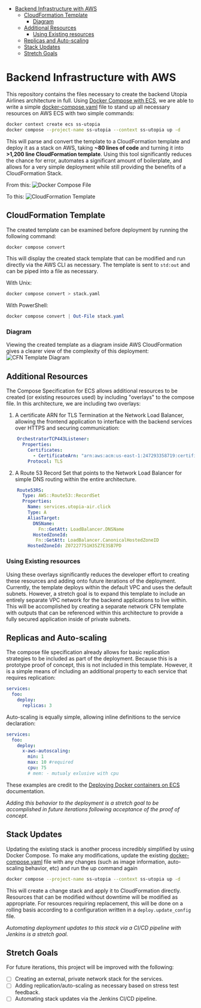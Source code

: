 <!-- @import "[TOC]" {cmd="toc" depthFrom=1 depthTo=6 orderedList=false} -->

<!-- code_chunk_output -->

- [Backend Infrastructure with AWS](#backend-infrastructure-with-aws)
  - [CloudFormation Template](#cloudformation-template)
    - [Diagram](#diagram)
  - [Additional Resources](#additional-resources)
    - [Using Existing resources](#using-existing-resources)
  - [Replicas and Auto-scaling](#replicas-and-auto-scaling)
  - [Stack Updates](#stack-updates)
  - [Stretch Goals](#stretch-goals)

<!-- /code_chunk_output -->


# Backend Infrastructure with AWS

This repository contains the files necessary to create the backend Utopia Airlines architecture in full. Using [Docker Compose  with ECS](https://docs.docker.com/cloud/ecs-integration/), we are able to write a simple [docker-compose.yaml](./docker-compose.yaml) file to stand up all necessary resources on AWS ECS with two simple commands:

```sh
docker context create ecs ss-utopia
docker compose --project-name ss-utopia --context ss-utopia up -d
```

This will parse and convert the template to a CloudFormation template and deploy it as a stack on AWS, taking __~80 lines of code__ and turning it into __>1,200 line CloudFormation template__. Using this tool significantly reduces the chance for error, automates a significant amount of boilerplate, and allows for a very simple deployment while still providing the benefits of a CloudFormation Stack.

From this:
![Docker Compose File](./media/compose-file.png)

To this:
![CloudFormation Template](./media/cfn-template.gif)

## CloudFormation Template
The created template can be examined before deployment by running the following command:

```sh
docker compose convert
```

This will display the created stack template that can be modified and run directly via the AWS CLI as necessary. The template is sent to `std:out` and can be piped into a file as necessary.

With Unix:
```sh
docker compose convert > stack.yaml
```

With PowerShell:
```powershell
docker compose convert | Out-File stack.yaml
```

### Diagram
Viewing the created template as a diagram inside AWS CloudFormation gives a clearer view of the complexity of this deployment:
![CFN Template Diagram](./media/template-diagram.png)

## Additional Resources
The Compose Specification for ECS allows additional resources to be created (or existing resources used) by including "overlays" to the compose file. In this architecture, we are including two overlays:

1. A certificate ARN for TLS Termination at the Network Load Balancer, allowing the frontend application to interface with the backend services over HTTPS and securing communication:

```yaml
    OrchestratorTCP443Listener:
      Properties:
        Certificates:
          - CertificateArn: "arn:aws:acm:us-east-1:247293358719:certificate/e82de04a-b93c-4ebf-a9e2-420805d1633d"
        Protocol: TLS
```

2. A Route 53 Record Set that points to the Network Load Balancer for simple DNS routing within the entire architecture.

```yaml
    Route53RS:
      Type: AWS::Route53::RecordSet
      Properties:
        Name: services.utopia-air.click
        Type: A
        AliasTarget:
          DNSName:
            Fn::GetAtt: LoadBalancer.DNSName
          HostedZoneId:
           Fn::GetAtt: LoadBalancer.CanonicalHostedZoneID
        HostedZoneId: Z07227751H35Z7E3SB7PD
```

### Using Existing resources
Using these overlays significantly reduces the developer effort to creating these resources and adding onto future iterations of the deployment. Currently, the template deploys within the default VPC and uses the default subnets. However, a stretch goal is to expand this template to include an entirely separate VPC network for the backend applications to live within. This will be accomplished by creating a separate network CFN template with outputs that can be referenced within this architecture to provide a fully secured application inside of private subnets.

## Replicas and Auto-scaling
The compose file specification already allows for basic replication strategies to be included as part of the deployment. Because this is a prototype proof of concept, this is not included in this template. However, it is a simple means of including an additional property to each service that requires replication:
```yaml
services:
  foo:
    deploy:
      replicas: 3
```

Auto-scaling is equally simple, allowing inline definitions to the service declaration:

```yaml
services:
  foo:
    deploy:
      x-aws-autoscaling:
        min: 1
        max: 10 #required
        cpu: 75
        # mem: - mutualy exlusive with cpu
```

These examples are credit to the [Deploying Docker containers on ECS](https://docs.docker.com/cloud/ecs-integration/#auto-scaling) documentation.

_Adding this behavior to the deployment is a stretch goal to be accomplished in future iterations following acceptance of the proof of concept._

## Stack Updates
Updating the existing stack is another process incredibly simplified by using Docker Compose. To make any modifications, update the existing [docker-compose.yaml](./docker-compose.yaml) file with any changes (such as image information, auto-scaling behavior, etc) and run the up command again
```sh
docker compose --project-name ss-utopia --context ss-utopia up -d
```
This will create a change stack and apply it to CloudFormation directly. Resources that can be modified without downtime will be modified as appropriate. For resources requiring replacement, this will be done on a rolling basis according to a configuration written in a `deploy.update_config` file.

_Automating deployment updates to this stack via a CI/CD pipeline with Jenkins is a stretch goal._

## Stretch Goals
For future iterations, this project will be improved with the following:
- [ ] Creating an external, private network stack for the services.
- [ ] Adding replication/auto-scaling as necessary based on stress test feedback.
- [ ] Automating stack updates via the Jenkins CI/CD pipeline.